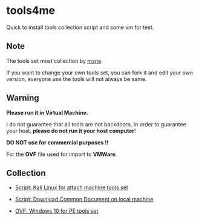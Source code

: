 # tools4me

Quick to install tools collection script and some vm for test.

## Note

The tools set most collection by [mane](https://github.com/manesec).

If you want to change your own tools set, you can fork it and edit your own version, everyone use the tools will not always be same.

## Warning

**Please run it in Virtual Machine.**

I do not guarantee that all tools are not backdoors, In order to guarantee your host, **please do not run it your host computer**!

**DO NOT use for commercial purposes !!**

For the **OVF** file used for import to **VMWare**.

## Collection

+ [Script: Kali Linux for attach machine tools set](https://github.com/manesec/tools4me/blob/main/Script_Kali_Machine)

+ [Script: Download Common Document on local machine](https://github.com/manesec/tools4me/tree/main/Script_Down_Documents)

+ [OVF: Windows 10 for PE tools set](https://github.com/manesec/tools4me/blob/main/OVF_Win10_PETools)
